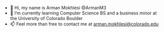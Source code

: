 - 👋 Hi, my name is Arman Mokhlesi @ArmanM3
- 🌱 I’m currently learning Computer Science BS and a business minor at the University of Colorado Boulder
- 📫 Feel more than free to contact me at arman.mokhlesi@colorado.edu
<!---
ArmanM3/ArmanM3 is a ✨ special ✨ repository because its `README.md` (this file) appears on your GitHub profile.
You can click the Preview link to take a look at your changes.
--->
